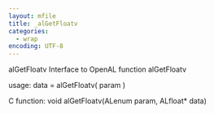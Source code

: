 ```yaml
---
layout: mfile
title: _alGetFloatv
categories:
  - wrap
encoding: UTF-8
---
```


alGetFloatv  Interface to OpenAL function alGetFloatv

usage:  data = alGetFloatv( param )

C function:  void alGetFloatv(ALenum param, ALfloat\* data)